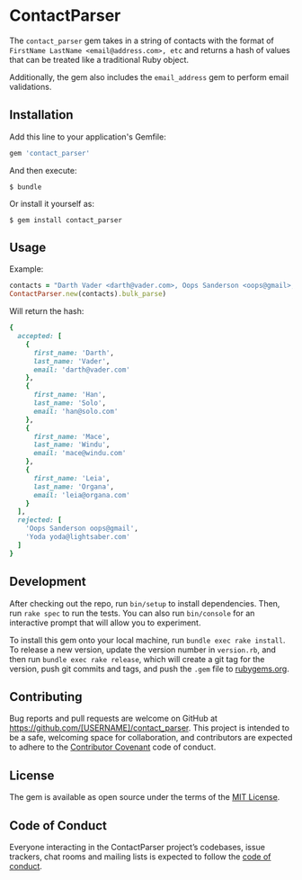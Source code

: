 # ContactParser

The `contact_parser` gem takes in a string of contacts with the format of `FirstName LastName <email@address.com>, etc` and returns a hash of values that can be treated like a traditional Ruby object.

Additionally, the gem also includes the `email_address` gem to perform email validations.


## Installation

Add this line to your application's Gemfile:

```ruby
gem 'contact_parser'
```

And then execute:

    $ bundle

Or install it yourself as:

    $ gem install contact_parser

## Usage

Example:

```ruby
contacts = "Darth Vader <darth@vader.com>, Oops Sanderson <oops@gmail>, Han Solo <han@solo.com>, Mace X Windu <mace@windu.com>, Yoda <yoda@lightsaber.com>, Leia Organa leia@organa.com"
ContactParser.new(contacts).bulk_parse)
```

Will return the hash:

```ruby
{
  accepted: [
    {
      first_name: 'Darth',
      last_name: 'Vader',
      email: 'darth@vader.com'
    },
    {
      first_name: 'Han',
      last_name: 'Solo',
      email: 'han@solo.com'
    },
    {
      first_name: 'Mace',
      last_name: 'Windu',
      email: 'mace@windu.com'
    },
    {
      first_name: 'Leia',
      last_name: 'Organa',
      email: 'leia@organa.com'
    }
  ],
  rejected: [
    'Oops Sanderson oops@gmail',
    'Yoda yoda@lightsaber.com'
  ]
}
```

## Development

After checking out the repo, run `bin/setup` to install dependencies. Then, run `rake spec` to run the tests. You can also run `bin/console` for an interactive prompt that will allow you to experiment.

To install this gem onto your local machine, run `bundle exec rake install`. To release a new version, update the version number in `version.rb`, and then run `bundle exec rake release`, which will create a git tag for the version, push git commits and tags, and push the `.gem` file to [rubygems.org](https://rubygems.org).

## Contributing

Bug reports and pull requests are welcome on GitHub at https://github.com/[USERNAME]/contact_parser. This project is intended to be a safe, welcoming space for collaboration, and contributors are expected to adhere to the [Contributor Covenant](http://contributor-covenant.org) code of conduct.

## License

The gem is available as open source under the terms of the [MIT License](http://opensource.org/licenses/MIT).

## Code of Conduct

Everyone interacting in the ContactParser project’s codebases, issue trackers, chat rooms and mailing lists is expected to follow the [code of conduct](https://github.com/[USERNAME]/contact_parser/blob/master/CODE_OF_CONDUCT.md).
